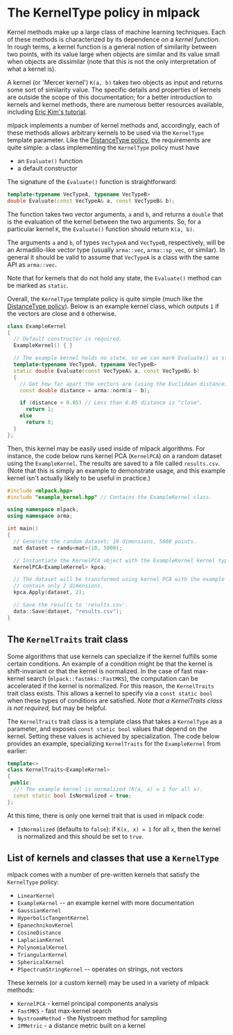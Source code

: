 # The KernelType policy in mlpack

Kernel methods make up a large class of machine learning techniques.  Each of
these methods is characterized by its dependence on a *kernel function*.  In
rough terms, a kernel function is a general notion of similarity between two
points, with its value large when objects are similar and its value small when
objects are dissimilar (note that this is not the only interpretation of what a
kernel is).

A kernel (or 'Mercer kernel') `K(a, b)` takes two objects as input and returns
some sort of similarity value.  The specific details and properties of kernels
are outside the scope of this documentation; for a better introduction to
kernels and kernel methods, there are numerous better resources available,
including
[Eric Kim's tutorial](http://www.eric-kim.net/eric-kim-net/posts/1/kernel_trick.html).

mlpack implements a number of kernel methods and, accordingly, each of these
methods allows arbitrary kernels to be used via the `KernelType` template
parameter.  Like the [DistanceType policy](distances.md), the requirements are
quite simple: a class implementing the `KernelType` policy must have

 - an `Evaluate()` function
 - a default constructor

The signature of the `Evaluate()` function is straightforward:

```c++
template<typename VecTypeA, typename VecTypeB>
double Evaluate(const VecTypeA& a, const VecTypeB& b);
```

The function takes two vector arguments, `a` and `b`, and returns a `double`
that is the evaluation of the kernel between the two arguments.  So, for a
particular kernel `K`, the `Evaluate()` function should return `K(a, b)`.

The arguments `a` and `b`, of types `VecTypeA` and `VecTypeB`, respectively,
will be an Armadillo-like vector type (usually `arma::vec`, `arma::sp_vec`, or
similar).  In general it should be valid to assume that `VecTypeA` is a class
with the same API as `arma::vec`.

Note that for kernels that do not hold any state, the `Evaluate()` method can be
marked as `static`.

Overall, the `KernelType` template policy is quite simple (much like the
[DistanceType policy](distances.md)).  Below is an example kernel class, which
outputs `1` if the vectors are close and `0` otherwise.

```c++
class ExampleKernel
{
  // Default constructor is required.
  ExampleKernel() { }

  // The example kernel holds no state, so we can mark Evaluate() as static.
  template<typename VecTypeA, typename VecTypeB>
  static double Evaluate(const VecTypeA& a, const VecTypeB& b)
  {
    // Get how far apart the vectors are (using the Euclidean distance).
    const double distance = arma::norm(a - b);

    if (distance < 0.05) // Less than 0.05 distance is "close".
      return 1;
    else
      return 0;
  }
};
```

Then, this kernel may be easily used inside of mlpack algorithms.  For instance,
the code below runs kernel PCA (`KernelPCA`) on a random dataset using the
`ExampleKernel`.  The results are saved to a file called `results.csv`.  (Note
that this is simply an example to demonstrate usage, and this example kernel
isn't actually likely to be useful in practice.)

```c++
#include <mlpack.hpp>
#include "example_kernel.hpp" // Contains the ExampleKernel class.

using namespace mlpack;
using namespace arma;

int main()
{
  // Generate the random dataset; 10 dimensions, 5000 points.
  mat dataset = randu<mat>(10, 5000);

  // Instantiate the KernelPCA object with the ExampleKernel kernel type.
  KernelPCA<ExampleKernel> kpca;

  // The dataset will be transformed using kernel PCA with the example kernel to
  // contain only 2 dimensions.
  kpca.Apply(dataset, 2);

  // Save the results to 'results.csv'.
  data::Save(dataset, "results.csv");
}
```

## The `KernelTraits` trait class

Some algorithms that use kernels can specialize if the kernel fulfills some
certain conditions.  An example of a condition might be that the kernel is
shift-invariant or that the kernel is normalized.  In the case of fast
max-kernel search (`mlpack::fastmks::FastMKS`), the computation can be
accelerated if the kernel is normalized.  For this reason, the `KernelTraits`
trait class exists.  This allows a kernel to specify via a `const static bool`
when these types of conditions are satisfied.  *Note that a KernelTraits class
is not required,* but may be helpful.

The `KernelTraits` trait class is a template class that takes a `KernelType` as
a parameter, and exposes `const static bool` values that depend on the kernel.
Setting these values is achieved by specialization.  The code below provides an
example, specializing `KernelTraits` for the `ExampleKernel` from earlier:

```c++
template<>
class KernelTraits<ExampleKernel>
{
 public:
  //! The example kernel is normalized (K(x, x) = 1 for all x).
  const static bool IsNormalized = true;
};
```

At this time, there is only one kernel trait that is used in mlpack code:

 - `IsNormalized` (defaults to `false`): if `K(x, x) = 1` for all `x`,
   then the kernel is normalized and this should be set to `true`.

## List of kernels and classes that use a `KernelType`

mlpack comes with a number of pre-written kernels that satisfy the `KernelType`
policy:

 - `LinearKernel`
 - `ExampleKernel` -- an example kernel with more documentation
 - `GaussianKernel`
 - `HyperbolicTangentKernel`
 - `EpanechnikovKernel`
 - `CosineDistance`
 - `LaplacianKernel`
 - `PolynomialKernel`
 - `TriangularKernel`
 - `SphericalKernel`
 - `PSpectrumStringKernel` -- operates on strings, not vectors

These kernels (or a custom kernel) may be used in a variety of mlpack methods:

 - `KernelPCA` - kernel principal components analysis
 - `FastMKS` - fast max-kernel search
 - `NystroemMethod` - the Nystroem method for sampling
 - `IPMetric` - a distance metric built on a kernel
